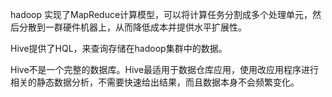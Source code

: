 hadoop 实现了MapReduce计算模型，可以将计算任务分割成多个处理单元，然后分散到一群硬件机器上，从而降低成本并提供水平扩展性。

Hive提供了HQL，来查询存储在hadoop集群中的数据。

Hive不是一个完整的数据库。Hive最适用于数据仓库应用，使用改应用程序进行相关的静态数据分析，不需要快速给出结果，而且数据本身不会频繁变化。
